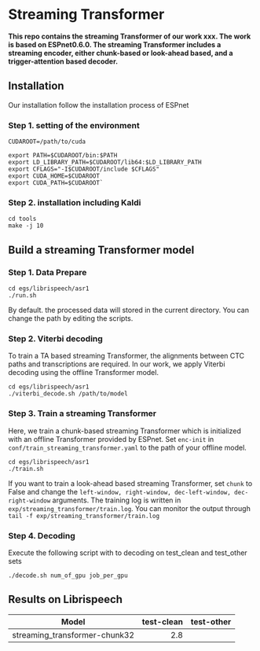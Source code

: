 # Streaming Transformer
**This repo contains the streaming Transformer of our work xxx. The work is based on ESPnet0.6.0. The streaming Transformer includes a streaming encoder, either chunk-based or look-ahead based, and a trigger-attention based decoder.**


## Installation
Our installation follow the installation process of ESPnet
### Step 1. setting of the environment
    CUDAROOT=/path/to/cuda
    
    export PATH=$CUDAROOT/bin:$PATH
    export LD_LIBRARY_PATH=$CUDAROOT/lib64:$LD_LIBRARY_PATH
    export CFLAGS="-I$CUDAROOT/include $CFLAGS"
    export CUDA_HOME=$CUDAROOT
    export CUDA_PATH=$CUDAROOT`
### Step 2. installation including Kaldi
    cd tools
    make -j 10
    
## Build a streaming Transformer model
### Step 1. Data Prepare
    cd egs/librispeech/asr1
    ./run.sh 
By default. the processed data will stored in the current directory. You can change the path by editing the scripts.
### Step 2. Viterbi decoding
To train a TA based streaming Transformer, the alignments between CTC paths and transcriptions are required. In our work, we apply Viterbi decoding using the offline Transformer model.

    cd egs/librispeech/asr1
    ./viterbi_decode.sh /path/to/model


### Step 3. Train a streaming Transformer
Here, we train a chunk-based streaming Transformer which is initialized with an offline Transformer provided by ESPnet. Set `enc-init` in `conf/train_streaming_transformer.yaml` to the path of your offline model.

	cd egs/librispeech/asr1
	./train.sh

If you want to train a look-ahead based streaming Transformer, set `chunk` to False and change the `left-window, right-window, dec-left-window, dec-right-window` arguments. The training log is written in `exp/streaming_transformer/train.log`. You can monitor the output through `tail -f exp/streaming_transformer/train.log`

### Step 4. Decoding
Execute the following script with to decoding on test_clean and test_other sets

	./decode.sh num_of_gpu job_per_gpu


## Results on Librispeech
| Model        | test-clean   |  test-other  |
| --------   | -----:  | :----:  |
| streaming_transformer-chunk32      | 2.8   |       |


